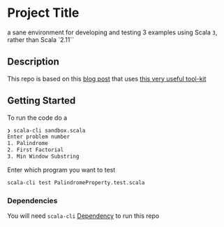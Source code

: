 # Project Title

a sane environment for developing and testing 3 examples using Scala `3`, rather than Scala `2.11``

## Description

This repo is based on this [blog post](https://xebia.com/blog/streamlining-scala-development-nix-scala-cli/) that uses [this very useful tool-kit](https://typelevel.org/toolkit/)

## Getting Started

To run the code do a

```bash
❯ scala-cli sandbox.scala
Enter problem number
1. Palindrome
2. First Factorial
3. Min Window Substring
```

Enter which program you want to test

```bash
scala-cli test PalindromeProperty.test.scala
```

### Dependencies

You will need `scala-cli` [Dependency](https://scala-cli.virtuslab.org/) to run this repo
